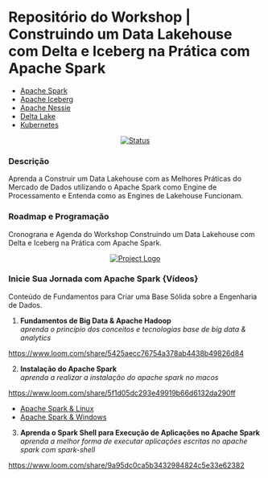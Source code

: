 # Repositório do Workshop | Construindo um Data Lakehouse com Delta e Iceberg na Prática com Apache Spark

- [Apache Spark](https://spark.apache.org/)
- [Apache Iceberg](https://iceberg.apache.org/)
- [Apache Nessie](https://projectnessie.org/)
- [Delta Lake](https://delta.io/)
- [Kubernetes](https://kubernetes.io/)

<div align="center">

[![Status](https://img.shields.io/badge/status-active-success.svg)]()

</div>

### Descrição
Aprenda a Construir um Data Lakehouse com as Melhores Práticas
do Mercado de Dados utilizando o Apache Spark como Engine
de Processamento e Entenda como as Engines de Lakehouse Funcionam.

### Roadmap e Programação
Cronograna e Agenda do Workshop Construindo um Data Lakehouse com 
Delta e Iceberg na Prática com Apache Spark.

<p align="center">
  <a href="" rel="noopener">
    <img src="https://github.com/owshq-academy/ws-spark-lakehouse-na-pratica/blob/32d3324e302a6977f70fc1ba90b86634e8cfd524/images/roadmap.excalidraw.png" alt="Project Logo">
 </a>
</p>

### Inicie Sua Jornada com Apache Spark {Vídeos}
Conteúdo de Fundamentos para Criar uma Base Sólida sobre a Engenharia de Dados.

1) **Fundamentos de Big Data & Apache Hadoop**  
*aprenda o princípio dos conceitos e tecnologias base de big data & analytics*  

https://www.loom.com/share/5425aecc76754a378ab4438b49826d84

2) **Instalação do Apache Spark**  
*aprenda a realizar a instalação do apache spark no macos*  

https://www.loom.com/share/5f1d05dc293e49919b66d6132da290ff

* [Apache Spark & Linux](https://sparkbyexamples.com/spark/spark-installation-on-linux-ubuntu/)
* [Apache Spark & Windows](https://phoenixnap.com/kb/install-spark-on-windows-10)

3) **Aprenda o Spark Shell para Execução de Aplicações no Apache Spark**  
*aprenda a melhor forma de executar aplicações escritas no apache spark com spark-shell*  

https://www.loom.com/share/9a95dc0ca5b3432984824c5e33e62382

